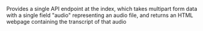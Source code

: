 Provides a single API endpoint at the index, which takes multipart form data with a single field "audio" representing an audio file, and returns an HTML webpage containing the transcript of that audio

